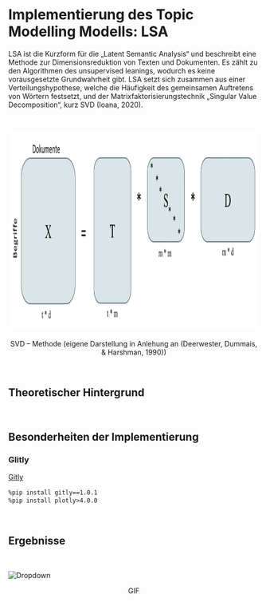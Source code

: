 # Implementierung des Topic Modelling Modells: LSA

LSA ist die Kurzform für die „Latent Semantic Analysis“ und beschreibt eine Methode zur Dimensionsreduktion von Texten und Dokumenten. Es zählt zu den Algorithmen des unsupervised leanings, wodurch es keine vorausgesetzte Grundwahrheit gibt. LSA setzt sich zusammen aus einer Verteilungshypothese, welche die Häufigkeit des gemeinsamen Auftretens von Wörtern festsetzt, und der Matrixfaktorisierungstechnik „Singular Value Decomposition“, kurz SVD (Ioana, 2020). 

<Br>
<p align="center">
  <img width="900" height="400" src="SVD_Methode.png">
</p>
<p align="center">SVD – Methode (eigene Darstellung in Anlehung an (Deerwester, Dummais, & Harshman, 1990))</p>

<Br>

## Theoretischer Hintergrund


<Br>

## Besonderheiten der Implementierung
### Glitly

 [Gitly](https://github.com/Tiagoeem/gitly) 

```
%pip install gitly==1.0.1
%pip install plotly>4.0.0
```


<Br>

## Ergebnisse

<Br>

![Dropdown](Dropdown_animation.gif)
<p align="center">GIF</p>

<Br>

